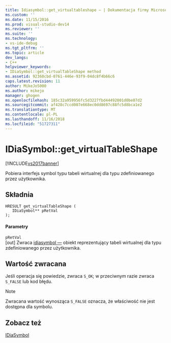 ```yaml
---
title: Idiasymbol::get_virtualtableshape — | Dokumentacja firmy Microsoft
ms.custom: ''
ms.date: 11/15/2016
ms.prod: visual-studio-dev14
ms.reviewer: ''
ms.suite: ''
ms.technology:
- vs-ide-debug
ms.tgt_pltfrm: ''
ms.topic: article
dev_langs:
- C++
helpviewer_keywords:
- IDiaSymbol::get_virtualTableShape method
ms.assetid: 92360cbd-0761-446e-93f9-04dc8f4b66c6
caps.latest.revision: 11
author: MikeJo5000
ms.author: mikejo
manager: ghogen
ms.openlocfilehash: 185c32a959956fc5d3227fbd44492801d0be07d2
ms.sourcegitcommit: af428c7ccd007e668ec0dd8697c88fc5d8bca1e2
ms.translationtype: MT
ms.contentlocale: pl-PL
ms.lasthandoff: 11/16/2018
ms.locfileid: "51727311"
---
```

# <a name="idiasymbolgetvirtualtableshape"></a>IDiaSymbol::get_virtualTableShape
[!INCLUDE[vs2017banner](../../includes/vs2017banner.md)]

Pobiera interfejs symbol typu tabeli wirtualnej dla typu zdefiniowanego przez użytkownika.  
  
## <a name="syntax"></a>Składnia  
  
```cpp#  
HRESULT get_virtualTableShape (   
   IDiaSymbol** pRetVal  
);  
```  
  
#### <a name="parameters"></a>Parametry  
 `pRetVal`  
 [out] Zwraca [idiasymbol —](../../debugger/debug-interface-access/idiasymbol.md) obiekt reprezentujący tabeli wirtualnej dla typu zdefiniowanego przez użytkownika.  
  
## <a name="return-value"></a>Wartość zwracana  
 Jeśli operacja się powiedzie, zwraca `S_OK`; w przeciwnym razie zwraca `S_FALSE` lub kod błędu.  
  
> [!NOTE]
>  Zwracana wartość wynosząca `S_FALSE` oznacza, że właściwość nie jest dostępna dla symbolu.  
  
## <a name="see-also"></a>Zobacz też  
 [IDiaSymbol](../../debugger/debug-interface-access/idiasymbol.md)



